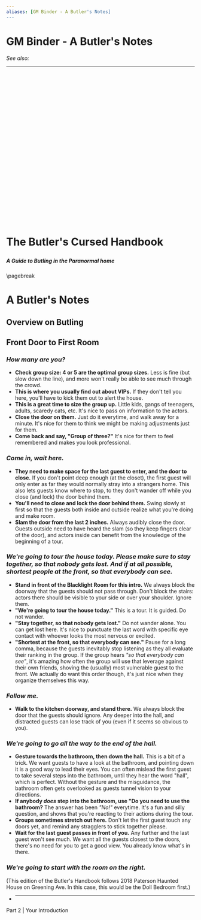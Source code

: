```yaml
---
aliases: [GM Binder - A Butler's Notes]
---
```

# GM Binder - A Butler's Notes
*See also:* 
___

<style>
/* Footer */
  .phb .pageNumber{
    color: rgba(134, 138, 141, 1);
  }
  .phb .footnote{
    color: rgba(134, 138, 141, 1);
  }
  .phb:after{ 
    content          : '';
  }

  .phb{ background : white;}
  .phb img{ display : none;}
  .phb hr+section blockquote{background : white;}
  
  .phb p~p, .phb > p:first-child, .column-break + section > p {
      text-indent: 1em;
  }
  .phb blockquote section p { 
      text-indent: 0;
  }
</style>

<style>
  .phb#p1{ text-align:center; }
  .phb#p1:after{ display:none; }
</style>

<div style='margin-top:450px;'></div>

# The Butler's Cursed Handbook

<div style='margin-top:25px'></div>
<div class='wide'>


##### A Guide to Butling in the Paranormal home

</div>

\pagebreak


# A Butler's Notes



## Overview on Butling

## Front Door to First Room

### *How many are you?*

- **Check group size: 4 or 5 are the optimal group sizes.** Less is fine (but slow down the line), and more won't really be able to see much through the crowd.
- **This is where you usually find out about VIPs.** If they don't tell you here, you'll have to kick them out to alert the house.
- **This is a great time to size the group up.** Little kids, gangs of teenagers, adults, scaredy cats, etc. It's nice to pass on information to the actors.
- **Close the door on them.** Just do it everytime, and walk away for a minute. It's nice for them to think we might be making adjustments just for them.
- **Come back and say, "Group of three?"** It's nice for them to feel remembered and makes you look professional.

### *Come in, wait here.*
- **They need to make space for the last guest to enter, and the door to close.** If you don't point deep enough (at the closet), the first guest will only enter as far they would normally stray into a strangers home. This also lets guests know where to stop, to they don't wander off while you close (and lock) the door behind them.
- **You'll need to close and lock the door behind them.** Swing slowly at first so that the guests both inside and outside realize what you're doing and make room.
- **Slam the door from the last 2 inches.** Always audibly close the door. Guests outside need to have heard the slam (so they keep fingers clear of the door), and actors inside can benefit from the knowledge of the beginning of a tour.

### *We're going to tour the house today. Please make sure to stay together, so that nobody gets lost. And if at all possible, shortest people at the front, so that everybody can see.*
- **Stand in front of the Blacklight Room for this intro.** We always block the doorway that the guests should not pass through. Don't block the stairs: actors there should be visible to your side or over your shoulder. Ignore them.
- **"We're going to tour the house today."** This is a tour. It is guided. Do not wander.
- **"Stay together, so that nobody gets lost."** Do not wander alone. You can get lost here. It's nice to punctuate the last word with specific eye contact with whoever looks the most nervous or excited.
- **"Shortest at the front, so that everybody can see."** Pause for a long comma, because the guests inevitably stop listening as they all evaluate their ranking in the group. If the group hears *"so that everybody can see"*, it's amazing how often the group will use that leverage against their own friends, shoving the (usually) most vulnerable guest to the front. We actually do want this order though, it's just nice when they organize themselves this way.

### *Follow me.*
- **Walk to the kitchen doorway, and stand there.** We always block the door that the guests should ignore. Any deeper into the hall, and distracted guests can lose track of you (even if it seems so obvious to you).

### *We're going to go all the way to the end of the hall.*

- **Gesture towards the bathroom, then down the hall.** This is a bit of a trick. We want guests to have a look at the bathroom, and pointing down it is a good way to lead their eyes. You can often mislead the first guest to take several steps into the bathroom, until they hear the word "hall", which is perfect. Without the gesture and the misguidance, the bathroom often gets overlooked as guests tunnel vision to your directions.
- **If anybody *does* step into the bathroom, use "Do you need to use the bathroom?** The answer has been *"No!"* everytime. It's a fun and silly question, and shows that you're reacting to their actions during the tour.
- **Groups sometimes stretch out here.** Don't let the first guest touch any doors yet, and remind any stragglers to stick together please.
- **Wait for the last guest passes in front of you.** Any further and the last guest won't see much. We want all the guests closest to the doors, there's no need for you to get a good view. You already know what's in there.

### *We're going to start with the room on the right.*
(This edition of the Butler's Handbook follows 2018 Paterson Haunted House on Greening Ave. In this case, this would be the Doll Bedroom first.)
- ****

<div class='footnote'>Part 2 | Your Introduction</div>

